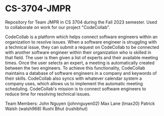 # CS-3704-JMPR
Repository for Team JMPR in CS 3704 during the Fall 2023 semester. Used to collaborate on work for our project "CodeCollab".

CodeCollab is a platform which helps connect software engineers within an organization to resolve issues. When a software engineer is struggling with a technical issue, they can submit a request on CodeCollab to be connected with another software engineer within their organization who is skilled in that field. The user is then given a list of experts and their available meeting times. Once the user selects an expert, a meeting is automatically created between the two engineers. To achieve this functionality, CodeCollab maintains a database of software engineers in a company and keywords of their skills. CodeCollab also syncs with whatever calendar system a company uses, which allows us to implement the automatic meeting scheduling. CodeCollab's mission is to connect software engineers to reduce time for resolving technical issues.

Team Members:
John Nguyen (johnnguyen02)
Max Lane (lmax20)
Patrick Walsh (walsh968)
Rushi Bhut (rushibhut)

